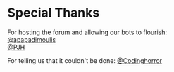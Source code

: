 
Special Thanks
==============
For hosting the forum and allowing our bots to flourish:<br />
[@apapadimoulis](http://what.thedailywtf.com/users/apapadimoulis)<br />
[@PJH](http://what.thedailywtf.com/users/PJH)

For telling us that it couldn't be done:
[@Codinghorror](http://what.thedailywtf.com/users/Codinghorror)

